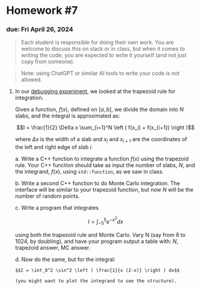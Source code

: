 # Homework #7

### due: Fri April 26, 2024

> Each student is responsible for doing their own work.  You are welcome to
> discuss this on slack or in class, but when it comes to writing the code,
> you are expected to write it yourself (and not just copy from someone).

> Note: using ChatGPT or similar AI tools to write your code is not allowed.

1. In our [debugging
   experiment](https://zingale.github.io/phy504/debugging.html), we
   looked at the trapezoid rule for integration.

   Given a function, $f(x)$, defined on $[a, b]$, we divide the domain
   into $N$ slabs, and the integral is approximated as:

   $$I = \frac{1}{2} \Delta x \sum_{i=1}^N \left ( f(x_i) + f(x_{i+1}) \right )$$

   where $\Delta x$ is the width of a slab and $x_i$ and $x_{i+1}$ are the
   coordinates of the left and right edge of slab $i$.

   a. Write a C++ function to integrate a function $f(x)$ using the
      trapezoid rule.  Your C++ function should take as input the number
      of slabs, $N$, and the integrand, $f(x)$, using `std::function`, as
      we saw in class.

   b. Write a second C++ function to do Monte Carlo integration.  The interface
      will be similar to your trapezoid function, but now $N$ will be the number
      of random points.

   c. Write a program that integrates

      $$I = \int_{-5}^5 e^{-x^2} dx$$

      using both the trapezoid rule and Monte Carlo.  Vary N
      (say from 8 to 1024, by doubling), and have your program output
      a table with: $N$, trapezoid answer, MC answer.

    d. Now do the same, but for the integral:

       $$I = \int_0^2 \sin^2 \left ( \frac{1}{x (2-x)} \right ) dx$$

       (you might want to plot the integrand to see the structure).
